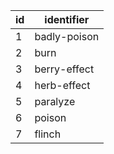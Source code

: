 | id |  identifier  |
|----|--------------|
| 1  | badly-poison |
| 2  | burn         |
| 3  | berry-effect |
| 4  | herb-effect  |
| 5  | paralyze     |
| 6  | poison       |
| 7  | flinch       |
